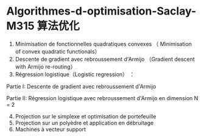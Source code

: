 # Algorithmes-d-optimisation-Saclay-M315 算法优化 
1.  Minimisation de fonctionnelles quadratiques convexes （ Minimisation of convex quadratic functionals）
2.  Descente de gradient avec rebroussement d'Armijo （Gradient descent with Armijo re-routing）
3.  Régression logistique（Logistic regression） ：

Partie I: Descente de gradient avec rebroussement d'Armijo

Partie II: Régression logistique avec rebroussement d'Armijo en dimension N = 2

4. Projection sur le simplexe et optimisation de portefeuille
5. Projection sur un polyèdre et application en débruitage
6. Machines à vecteur support




